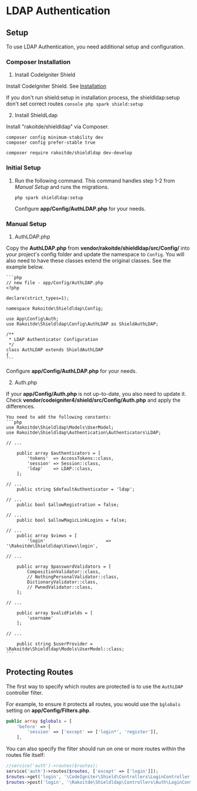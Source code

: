 # LDAP Authentication

## Setup

To use LDAP Authentication, you need additional setup and configuration.

### Composer Installation

1. Install CodeIgniter Shield

Install CodeIgniter Shield. See [Installation](https://codeigniter4.github.io/shield/install/)

If you don't run shield:setup in installation process, the shieldldap:setup don't set correct routes
    ```console
    php spark shield:setup
    ```

2. Install ShieldLdap

Install "rakoitde/shieldldap" via Composer.

```console
composer config minimum-stability dev
composer config prefer-stable true

composer require rakoitde/shieldldap dev-develop
```

### Initial Setup

1. Run the following command. This command handles step 1-2 from *Manual Setup* and runs the migrations.

    ```console
    php spark shieldldap:setup
    ```

    Configure **app/Config/AuthLDAP.php** for your needs.

### Manual Setup

1. AuthLDAP.php

Copy the **AuthLDAP.php** from **vendor/rakoitde/shieldldap/src/Config/** into your project's config folder and update the namespace to `Config`. You will also need to have these classes extend the original classes. See the example below.

    ```php
    // new file - app/Config/AuthLDAP.php
    <?php

    declare(strict_types=1);

    namespace Rakoitde\Shieldldap\Config;

    use App\Config\Auth;
    use Rakoitde\Shieldldap\Config\AuthLDAP as ShieldAuthLDAP;

    /**
     * LDAP Authenticator Configuration
     */
    class AuthLDAP extends ShieldAuthLDAP
    {
    ```

Configure **app/Config/AuthLDAP.php** for your needs.

2. Auth.php

If your **app/Config/Auth.php** is not up-to-date, you also need to update it. Check **vendor/codeigniter4/shield/src/Config/Auth.php** and apply the differences.

    You need to add the following constants:
    ```php
    use Rakoitde\Shieldldap\Models\UserModel;
    use Rakoitde\Shieldldap\Authentication\Authenticators\LDAP;

    // ...

        public array $authenticators = [
            'tokens'  => AccessTokens::class,
            'session' => Session::class,
            'ldap'    => LDAP::class,
        ];

    // ...
        public string $defaultAuthenticator = 'ldap';

    // ...
        public bool $allowRegistration = false;

    // ...
        public bool $allowMagicLinkLogins = false;

    // ...
        public array $views = [
            'login'                       => '\Rakoitde\Shieldldap\Views\login',

    // ...

        public array $passwordValidators = [
            CompositionValidator::class,
            // NothingPersonalValidator::class,
            DictionaryValidator::class,
            // PwnedValidator::class,
        ];

    // ...

        public array $validFields = [
            'username'
        ];

    // ...

        public string $userProvider = \Rakoitde\Shieldldap\Models\UserModel::class;
    ```


## Protecting Routes

The first way to specify which routes are protected is to use the `AuthLDAP` controller
filter.

For example, to ensure it protects all routes, you
would use the `$globals` setting on **app/Config/Filters.php**.

```php
public array $globals = [
    'before' => [
        'session' => ['except' => ['login*', 'register']],
    ],
```

You can also specify the filter should run on one or more routes within the routes
file itself:

```php
//service('auth')->routes($routes);
service('auth')->routes($routes, ['except' => ['login']]);
$routes->get('login', '\CodeIgniter\Shield\Controllers\LoginController::loginView');
$routes->post('login', '\Rakoitde\Shieldldap\Controllers\Auth\LoginController::ldapLogin');
```


